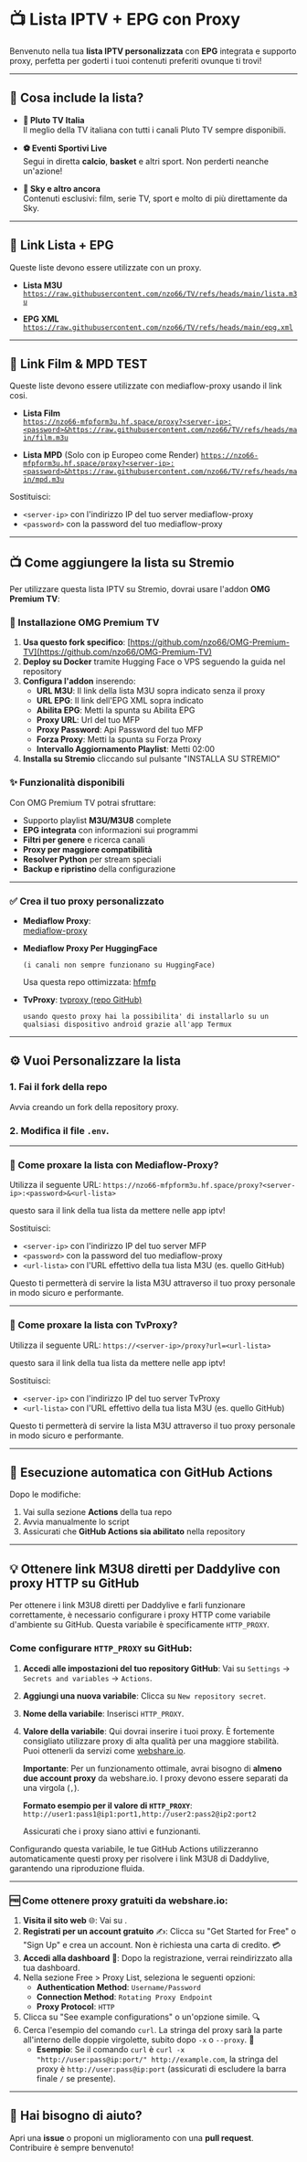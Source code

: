 # 📺 Lista IPTV + EPG con Proxy

Benvenuto nella tua **lista IPTV personalizzata** con **EPG** integrata e supporto proxy, perfetta per goderti i tuoi contenuti preferiti ovunque ti trovi!

---

## 🌟 Cosa include la lista?

- **🎥 Pluto TV Italia**  
  Il meglio della TV italiana con tutti i canali Pluto TV sempre disponibili.

- **⚽ Eventi Sportivi Live**  
  Segui in diretta **calcio**, **basket** e altri sport. Non perderti neanche un'azione!

- **📡 Sky e altro ancora**  
  Contenuti esclusivi: film, serie TV, sport e molto di più direttamente da Sky.

---

## 🔗 Link Lista + EPG

Queste liste devono essere utilizzate con un proxy.

- **Lista M3U**  
  [`https://raw.githubusercontent.com/nzo66/TV/refs/heads/main/lista.m3u`](https://raw.githubusercontent.com/nzo66/TV/refs/heads/main/lista.m3u)

- **EPG XML**  
  [`https://raw.githubusercontent.com/nzo66/TV/refs/heads/main/epg.xml`](https://raw.githubusercontent.com/nzo66/TV/refs/heads/main/epg.xml)

---

## 🔗 Link Film & MPD TEST

Queste liste devono essere utilizzate con mediaflow-proxy usando il link cosi.

- **Lista Film**  
  [`https://nzo66-mfpform3u.hf.space/proxy?<server-ip>:<password>&https://raw.githubusercontent.com/nzo66/TV/refs/heads/main/film.m3u`](https://nzo66-mfpform3u.hf.space/proxy?<server-ip>:<password>&https://raw.githubusercontent.com/nzo66/TV/refs/heads/main/film.m3u)

- **Lista MPD** (Solo con ip Europeo come Render)
  [`https://nzo66-mfpform3u.hf.space/proxy?<server-ip>:<password>&https://raw.githubusercontent.com/nzo66/TV/refs/heads/main/mpd.m3u`](https://nzo66-mfpform3u.hf.space/proxy?<server-ip>:<password>&https://raw.githubusercontent.com/nzo66/TV/refs/heads/main/mpd.m3u)

Sostituisci:

- `<server-ip>` con l'indirizzo IP del tuo server mediaflow-proxy  
- `<password>` con la password del tuo mediaflow-proxy  

---

## 📺 Come aggiungere la lista su Stremio

Per utilizzare questa lista IPTV su Stremio, dovrai usare l'addon **OMG Premium TV**:

### 🚀 Installazione OMG Premium TV

1. **Usa questo fork specifico**: [https://github.com/nzo66/OMG-Premium-TV](https://github.com/nzo66/OMG-Premium-TV)  
2. **Deploy su Docker** tramite Hugging Face o VPS seguendo la guida nel repository  
3. **Configura l'addon** inserendo:
   - **URL M3U**: Il link della lista M3U sopra indicato senza il proxy 
   - **URL EPG**: Il link dell'EPG XML sopra indicato  
   - **Abilita EPG**: Metti la spunta su Abilita EPG
   - **Proxy URL**: Url del tuo MFP
   - **Proxy Password**: Api Password del tuo MFP
   - **Forza Proxy**: Metti la spunta su Forza Proxy
   - **Intervallo Aggiornamento Playlist**: Metti 02:00
4. **Installa su Stremio** cliccando sul pulsante "INSTALLA SU STREMIO"

### ✨ Funzionalità disponibili

Con OMG Premium TV potrai sfruttare:
- Supporto playlist **M3U/M3U8** complete  
- **EPG integrata** con informazioni sui programmi  
- **Filtri per genere** e ricerca canali  
- **Proxy per maggiore compatibilità**  
- **Resolver Python** per stream speciali  
- **Backup e ripristino** della configurazione  

---

### ✅ Crea il tuo proxy personalizzato

- **Mediaflow Proxy**:  
  [mediaflow-proxy](https://github.com/mhdzumair/mediaflow-proxy)
  
- **Mediaflow Proxy Per HuggingFace**
  
  `(i canali non sempre funzionano su HuggingFace)`

  Usa questa repo ottimizzata: [hfmfp](https://github.com/nzo66/hfmfp)

- **TvProxy**:
  [tvproxy (repo GitHub)](https://github.com/nzo66/tvproxy)

  `usando questo proxy hai la possibilita' di installarlo su un qualsiasi dispositivo android grazie all'app Termux`

---

## ⚙️ Vuoi Personalizzare la lista

### 1. Fai il fork della repo

Avvia creando un fork della repository proxy.

### 2. Modifica il file `.env`.

---

### 🔁 Come proxare la lista con Mediaflow-Proxy?

Utilizza il seguente URL: `https://nzo66-mfpform3u.hf.space/proxy?<server-ip>:<password>&<url-lista>`

questo sara il link della tua lista da mettere nelle app iptv!

Sostituisci:

- `<server-ip>` con l'indirizzo IP del tuo server MFP
- `<password>` con la password del tuo mediaflow-proxy  
- `<url-lista>` con l'URL effettivo della tua lista M3U (es. quello GitHub)

Questo ti permetterà di servire la lista M3U attraverso il tuo proxy personale in modo sicuro e performante.

---

### 🔁 Come proxare la lista con TvProxy?

Utilizza il seguente URL: `https://<server-ip>/proxy?url=<url-lista>`

questo sara il link della tua lista da mettere nelle app iptv!

Sostituisci:

- `<server-ip>` con l'indirizzo IP del tuo server TvProxy
- `<url-lista>` con l'URL effettivo della tua lista M3U (es. quello GitHub)

Questo ti permetterà di servire la lista M3U attraverso il tuo proxy personale in modo sicuro e performante.

---

## 🚀 Esecuzione automatica con GitHub Actions

Dopo le modifiche:

1. Vai sulla sezione **Actions** della tua repo  
2. Avvia manualmente lo script  
3. Assicurati che **GitHub Actions sia abilitato** nella repository  

---

## 💡 Ottenere link M3U8 diretti per Daddylive con proxy HTTP su GitHub

Per ottenere i link M3U8 diretti per Daddylive e farli funzionare correttamente, è necessario configurare i proxy HTTP come variabile d'ambiente su GitHub. Questa variabile è specificamente `HTTP_PROXY`.

### Come configurare `HTTP_PROXY` su GitHub:

1.  **Accedi alle impostazioni del tuo repository GitHub**: Vai su `Settings` -> `Secrets and variables` -> `Actions`.
2.  **Aggiungi una nuova variabile**: Clicca su `New repository secret`.
3.  **Nome della variabile**: Inserisci `HTTP_PROXY`.
4.  **Valore della variabile**: Qui dovrai inserire i tuoi proxy. È fortemente consigliato utilizzare proxy di alta qualità per una maggiore stabilità. Puoi ottenerli da servizi come [webshare.io](https://www.webshare.io/).

    **Importante**: Per un funzionamento ottimale, avrai bisogno di **almeno due account proxy** da webshare.io. I proxy devono essere separati da una virgola (`,`).

    **Formato esempio per il valore di `HTTP_PROXY`**:
    `http://user1:pass1@ip1:port1,http://user2:pass2@ip2:port2`

    Assicurati che i proxy siano attivi e funzionanti.

Configurando questa variabile, le tue GitHub Actions utilizzeranno automaticamente questi proxy per risolvere i link M3U8 di Daddylive, garantendo una riproduzione fluida.

---

### 🆓 Come ottenere proxy gratuiti da webshare.io:

1.  **Visita il sito web** 🌐: Vai su <mcurl name="https://www.webshare.io/" url="https://www.webshare.io/"></mcurl>.
2.  **Registrati per un account gratuito** ✍️: Clicca su "Get Started for Free" o "Sign Up" e crea un account. Non è richiesta una carta di credito. 💳
3.  **Accedi alla dashboard** 🚀: Dopo la registrazione, verrai reindirizzato alla tua dashboard.
4.  Nella sezione Free > Proxy List, seleziona le seguenti opzioni:
    -   **Authentication Method**: `Username/Password`
    -   **Connection Method**: `Rotating Proxy Endpoint`
    -   **Proxy Protocol**: `HTTP`
5.  Clicca su "See example configurations" o un'opzione simile. 🔍
6.  Cerca l'esempio del comando `curl`. La stringa del proxy sarà la parte all'interno delle doppie virgolette, subito dopo `-x` o `--proxy`. 🎯
    -   **Esempio**: Se il comando `curl` è `curl -x "http://user:pass@ip:port/" http://example.com`, la stringa del proxy è `http://user:pass@ip:port` (assicurati di escludere la barra finale `/` se presente). 

---

## 🤝 Hai bisogno di aiuto?

Apri una **issue** o proponi un miglioramento con una **pull request**.  
Contribuire è sempre benvenuto!
